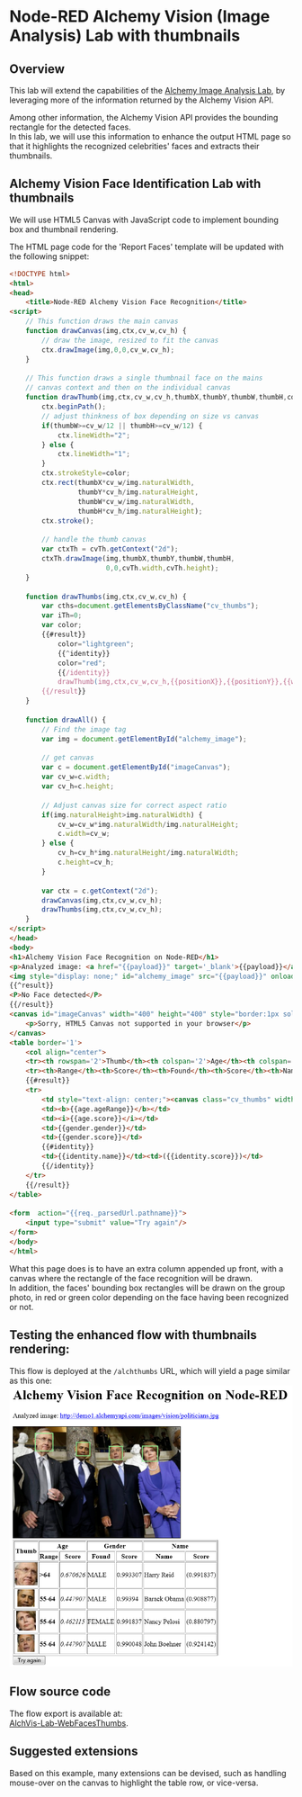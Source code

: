 #  Node-RED Alchemy Vision (Image Analysis) Lab with thumbnails
## Overview
This lab will extend the capabilities of the [Alchemy Image Analysis Lab](../../watson_services_labs/alchemy_api_image_analysis/lab_alchemy_api_image_analysis.md), by leveraging more of the information returned by the Alchemy Vision API.

Among other information, the Alchemy Vision API provides the bounding rectangle for the detected faces.  
In this lab, we will use this information to enhance the output HTML page so that it highlights the recognized celebrities' faces and extracts their thumbnails.

## Alchemy Vision Face Identification Lab with thumbnails
We will use HTML5 Canvas with JavaScript code to implement bounding box and thumbnail rendering.

The HTML page code for the 'Report Faces' template will be updated with the following snippet:  
```HTML
<!DOCTYPE html>
<html>
<head>
    <title>Node-RED Alchemy Vision Face Recognition</title>
<script>
    // This function draws the main canvas
    function drawCanvas(img,ctx,cv_w,cv_h) {    
        // draw the image, resized to fit the canvas
        ctx.drawImage(img,0,0,cv_w,cv_h);
    }

    // This function draws a single thumbnail face on the mains
    // canvas context and then on the individual canvas
    function drawThumb(img,ctx,cv_w,cv_h,thumbX,thumbY,thumbW,thumbH,color,cvTh) {
        ctx.beginPath();
        // adjust thinkness of box depending on size vs canvas
        if(thumbW>=cv_w/12 || thumbH>=cv_w/12) {
            ctx.lineWidth="2";
        } else {
            ctx.lineWidth="1";
        }
        ctx.strokeStyle=color;
        ctx.rect(thumbX*cv_w/img.naturalWidth,
                 thumbY*cv_h/img.naturalHeight,
                 thumbW*cv_w/img.naturalWidth,
                 thumbH*cv_h/img.naturalHeight);
        ctx.stroke();
        
        // handle the thumb canvas
        var ctxTh = cvTh.getContext("2d");
        ctxTh.drawImage(img,thumbX,thumbY,thumbW,thumbH,
                        0,0,cvTh.width,cvTh.height);
    }

    function drawThumbs(img,ctx,cv_w,cv_h) {
        var cths=document.getElementsByClassName("cv_thumbs");
        var iTh=0;
        var color;
        {{#result}}
            color="lightgreen";
            {{^identity}}
            color="red";
            {{/identity}}
            drawThumb(img,ctx,cv_w,cv_h,{{positionX}},{{positionY}},{{width}},{{height}},color,cths[iTh++]);
        {{/result}}        
    }
    
    function drawAll() {
        // Find the image tag
        var img = document.getElementById("alchemy_image");
    
        // get canvas
        var c = document.getElementById("imageCanvas");
        var cv_w=c.width;
        var cv_h=c.height;

        // Adjust canvas size for correct aspect ratio
        if(img.naturalHeight>img.naturalWidth) {
            cv_w=cv_w*img.naturalWidth/img.naturalHeight;
            c.width=cv_w;
        } else {
            cv_h=cv_h*img.naturalHeight/img.naturalWidth;
            c.height=cv_h;
        }
        
        var ctx = c.getContext("2d");
        drawCanvas(img,ctx,cv_w,cv_h);
        drawThumbs(img,ctx,cv_w,cv_h);
    }
</script>
</head>
<body>
<h1>Alchemy Vision Face Recognition on Node-RED</h1>
<p>Analyzed image: <a href="{{payload}}" target='_blank'>{{payload}}</a><br/>
<img style="display: none;" id="alchemy_image" src="{{payload}}" onload="drawAll()"/></p>
{{^result}}
<P>No Face detected</P>
{{/result}}
<canvas id="imageCanvas" width="400" height="400" style="border:1px solid #000000;">
    <p>Sorry, HTML5 Canvas not supported in your browser</p>
</canvas>
<table border='1'>
    <col align="center">
    <tr><th rowspan='2'>Thumb</th><th colspan='2'>Age</th><th colspan='2'>Gender</th><th colspan='2'>Name</th></tr>
    <tr><th>Range</th><th>Score</th><th>Found</th><th>Score</th><th>Name</th><th>Score</th></tr>
    {{#result}}
    <tr>
        <td style="text-align: center;"><canvas class="cv_thumbs" width='{{width}}' height='{{height}}'></canvas></td>
        <td><b>{{age.ageRange}}</b></td>
        <td><i>{{age.score}}</i></td>
        <td>{{gender.gender}}</td>
        <td>{{gender.score}}</td>
        {{#identity}}
        <td>{{identity.name}}</td><td>({{identity.score}})</td>
        {{/identity}}
    </tr>
    {{/result}}
</table>

<form  action="{{req._parsedUrl.pathname}}">
    <input type="submit" value="Try again"/>
</form>
</body>
</html>
```  
What this page does is to have an extra column appended up front, with a canvas where the rectangle of the face recognition will be drawn.  
In addition, the faces' bounding box rectangles will be drawn on the group photo, in red or green color depending on the face having been recognized or not.

## Testing the enhanced flow with thumbnails rendering:
This flow is deployed at the `/alchthumbs` URL, which will yield a page similar as this one:  
![Lab Screenshot](images/AlchVis-Lab-WebFacesThumbs.png)

## Flow source code
The flow export is available at:  
[AlchVis-Lab-WebFacesThumbs](AlchVis-Lab-WebFacesThumbs.json).

## Suggested extensions
Based on this example, many extensions can be devised, such as handling mouse-over on the canvas to highlight the table row, or vice-versa.
